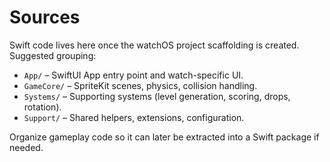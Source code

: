 Sources
=======

Swift code lives here once the watchOS project scaffolding is created. Suggested grouping:
- `App/` – SwiftUI App entry point and watch-specific UI.
- `GameCore/` – SpriteKit scenes, physics, collision handling.
- `Systems/` – Supporting systems (level generation, scoring, drops, rotation).
- `Support/` – Shared helpers, extensions, configuration.

Organize gameplay code so it can later be extracted into a Swift package if needed.

